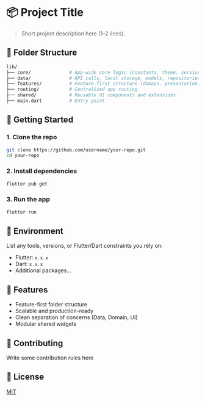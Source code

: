 # 📦 Project Title

> Short project description here (1–2 lines).

## 📁 Folder Structure

```bash
lib/
├── core/              # App-wide core logic (constants, theme, services, etc.)
├── data/              # API calls, local storage, models, repositories
├── features/          # Feature-first structure (domain, presentation, state)
├── routing/           # Centralized app routing
├── shared/            # Reusable UI components and extensions
├── main.dart          # Entry point
````

## 🚀 Getting Started

### 1. Clone the repo

```bash
git clone https://github.com/username/your-repo.git
cd your-repo
```

### 2. Install dependencies

```bash
flutter pub get
```

### 3. Run the app

```bash
flutter run
```

## 🔧 Environment

List any tools, versions, or Flutter/Dart constraints you rely on:

* Flutter: `x.x.x`
* Dart: `x.x.x`
* Additional packages...

## 🧩 Features

* Feature-first folder structure
* Scalable and production-ready
* Clean separation of concerns (Data, Domain, UI)
* Modular shared widgets

## 🤝 Contributing

Write some contribution rules here

## 📄 License

[MIT](./LICENSE)
